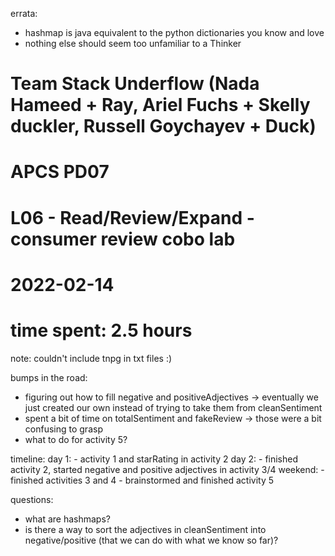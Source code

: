 errata:

* hashmap is java equivalent to the python dictionaries you know and love
* nothing else should seem too unfamiliar to a Thinker

# Team Stack Underflow (Nada Hameed + Ray, Ariel Fuchs + Skelly duckler, Russell Goychayev + Duck)
# APCS PD07
# L06 - Read/Review/Expand - consumer review cobo lab
# 2022-02-14
# time spent: 2.5 hours

note: couldn't include tnpg in txt files :)

bumps in the road:
- figuring out how to fill negative and positiveAdjectives
  -> eventually we just created our own instead of trying to take them from cleanSentiment
- spent a bit of time on totalSentiment and fakeReview -> those were a bit confusing to grasp
- what to do for activity 5?

timeline:
  day 1:
    - activity 1 and starRating in activity 2
  day 2:
    - finished activity 2, started negative and positive adjectives in activity 3/4
  weekend:
    - finished activities 3 and 4
    - brainstormed and finished activity 5

questions:
- what are hashmaps?
- is there a way to sort the adjectives in cleanSentiment into negative/positive (that we can do with what we know so far)?

